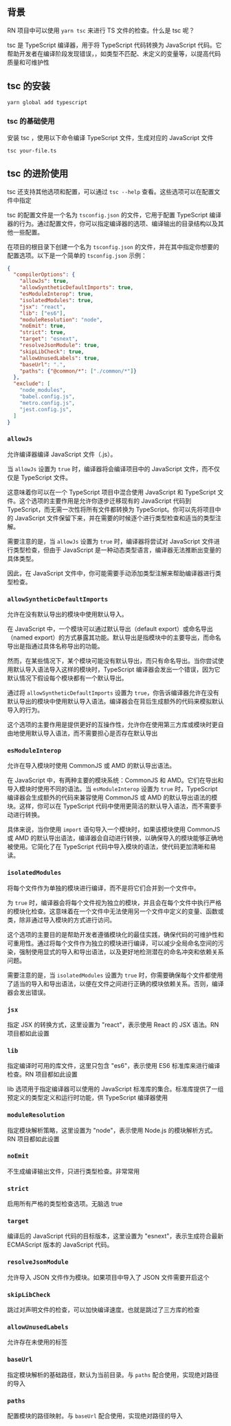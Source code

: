## 背景
RN 项目中可以使用 `yarn tsc` 来进行 TS 文件的检查。什么是 tsc 呢？

tsc 是 TypeScript 编译器，用于将 TypeScript 代码转换为 JavaScript 代码。它帮助开发者在编译阶段发现错误，，如类型不匹配、未定义的变量等，以提高代码质量和可维护性

## tsc 的安装
```sh
yarn global add typescript
```

### tsc 的基础使用
安装 tsc ，使用以下命令编译 TypeScript 文件，生成对应的 JavaScript 文件

```
tsc your-file.ts
```

## tsc 的进阶使用
tsc 还支持其他选项和配置，可以通过 `tsc --help` 查看。这些选项可以在配置文件中指定

tsc 的配置文件是一个名为 `tsconfig.json` 的文件，它用于配置 TypeScript 编译器的行为。通过配置文件，你可以指定编译器的选项、编译输出的目录结构以及其他一些配置。

在项目的根目录下创建一个名为 `tsconfig.json` 的文件，并在其中指定你想要的配置选项。以下是一个简单的 `tsconfig.json` 示例：

```json
{
  "compilerOptions": {
    "allowJs": true,
    "allowSyntheticDefaultImports": true,
    "esModuleInterop": true,
    "isolatedModules": true,
    "jsx": "react",
    "lib": ["es6"],
    "moduleResolution": "node",
    "noEmit": true,
    "strict": true,
    "target": "esnext",
    "resolveJsonModule": true,
    "skipLibCheck": true,
    "allowUnusedLabels": true,
    "baseUrl": ".",
    "paths": {"@common/*": ["./common/*"]}
  },
  "exclude": [
    "node_modules",
    "babel.config.js",
    "metro.config.js",
    "jest.config.js",
  ]
}
```

### `allowJs`
允许编译器编译 JavaScript 文件（.js）。

当 `allowJs` 设置为 `true` 时，编译器将会编译项目中的 JavaScript 文件，而不仅仅是 TypeScript 文件。

这意味着你可以在一个 TypeScript 项目中混合使用 JavaScript 和 TypeScript 文件。这个选项的主要作用是允许你逐步迁移现有的 JavaScript 代码到 TypeScript，而无需一次性将所有文件都转换为 TypeScript。你可以先将项目中的 JavaScript 文件保留下来，并在需要的时候逐个进行类型检查和适当的类型注解。

需要注意的是，当 `allowJs` 设置为 `true` 时，编译器将尝试对 JavaScript 文件进行类型检查，但由于 JavaScript 是一种动态类型语言，编译器无法推断出变量的具体类型。

因此，在 JavaScript 文件中，你可能需要手动添加类型注解来帮助编译器进行类型检查。

### `allowSyntheticDefaultImports`
允许在没有默认导出的模块中使用默认导入。

在 JavaScript 中，一个模块可以通过默认导出（default export）或命名导出（named export）的方式暴露其功能。默认导出是指模块中的主要导出，而命名导出是指通过具体名称导出的功能。

然而，在某些情况下，某个模块可能没有默认导出，而只有命名导出。当你尝试使用默认导入语法导入这样的模块时，TypeScript 编译器会发出一个错误，因为它默认情况下假设每个模块都有一个默认导出。

通过将 `allowSyntheticDefaultImports` 设置为 `true`，你告诉编译器允许在没有默认导出的模块中使用默认导入语法。编译器会在背后生成额外的代码来模拟默认导入的行为。

这个选项的主要作用是提供更好的互操作性，允许你在使用第三方库或模块时更自由地使用默认导入语法，而不需要担心是否存在默认导出

### `esModuleInterop`
允许在导入模块时使用 CommonJS 或 AMD 的默认导出语法。

在 JavaScript 中，有两种主要的模块系统：CommonJS 和 AMD。它们在导出和导入模块时使用不同的语法。当 `esModuleInterop` 设置为 `true` 时，TypeScript 编译器会生成额外的代码来兼容使用 CommonJS 或 AMD 的默认导出语法的模块。这样，你可以在 TypeScript 代码中使用更简洁的默认导入语法，而不需要手动进行转换。

具体来说，当你使用 `import` 语句导入一个模块时，如果该模块使用 CommonJS 或 AMD 的默认导出语法，编译器会自动进行转换，以确保导入的模块能够正确地被使用。它简化了在 TypeScript 代码中导入模块的语法，使代码更加清晰和易读。

### `isolatedModules`
将每个文件作为单独的模块进行编译，而不是将它们合并到一个文件中。

为 `true` 时，编译器会将每个文件视为独立的模块，并且会在每个文件中执行严格的模块化检查。这意味着在一个文件中无法使用另一个文件中定义的变量、函数或类，除非通过导入模块的方式进行访问。

这个选项的主要目的是帮助开发者遵循模块化的最佳实践，确保代码的可维护性和可重用性。通过将每个文件作为独立的模块进行编译，可以减少全局命名空间的污染，强制使用显式的导入和导出语法，以及更好地检测潜在的命名冲突和依赖关系问题。

需要注意的是，当 `isolatedModules` 设置为 `true` 时，你需要确保每个文件都使用了适当的导入和导出语法，以便在文件之间进行正确的模块依赖关系。否则，编译器会发出错误。

### `jsx`
指定 JSX 的转换方式，这里设置为 "react"，表示使用 React 的 JSX 语法。RN 项目都如此设置

### `lib`
指定编译时可用的库文件，这里只包含 "es6"，表示使用 ES6 标准库来进行编译检查。RN 项目都如此设置

lib 选项用于指定编译器可以使用的 JavaScript 标准库的集合。标准库提供了一组预定义的类型定义和运行时功能，供 TypeScript 编译器使用

### `moduleResolution`
指定模块解析策略，这里设置为 "node"，表示使用 Node.js 的模块解析方式。RN 项目都如此设置

### `noEmit`
不生成编译输出文件，只进行类型检查。非常常用


### `strict`
启用所有严格的类型检查选项。无脑选 true

### `target`
编译后的 JavaScript 代码的目标版本，这里设置为 "esnext"，表示生成符合最新 ECMAScript 版本的 JavaScript 代码。

### `resolveJsonModule`
允许导入 JSON 文件作为模块。如果项目中导入了 JSON 文件需要开启这个

### `skipLibCheck`
跳过对声明文件的检查，可以加快编译速度。也就是跳过了三方库的检查

### `allowUnusedLabels`
允许存在未使用的标签

### `baseUrl`
指定模块解析的基础路径，默认为当前目录。与 `paths` 配合使用，实现绝对路径的导入

### `paths`
配置模块的路径映射。与 `baseUrl` 配合使用，实现绝对路径的导入
